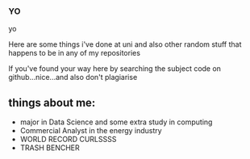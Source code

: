 ### YO

yo

Here are some things i've done at uni and also other random stuff that happens to be in any of my repositories

If you've found your way here by searching the subject code on github...nice...and also don't plagiarise 

## things about me:
- major in Data Science and some extra study in computing
- Commercial Analyst in the energy industry
- WORLD RECORD CURLSSSS 
- TRASH BENCHER


